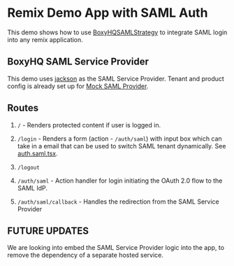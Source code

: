 # Remix Demo App with SAML Auth
This demo shows how to use [BoxyHQSAMLStrategy](https://www.npmjs.com/package/@boxyhq/remix-auth-saml) to integrate SAML login into any remix application.


## BoxyHQ SAML Service Provider
This demo uses [jackson](https://jackson-demo.boxyhq.com) as the SAML Service Provider. Tenant and product config is already set up for [Mock SAML Provider](mocksaml.com).

## Routes

1. `/` - Renders protected content if user is logged in.

2. `/login` - Renders a form (action - `/auth/saml`) with input box which can take in a email that can be used to switch SAML tenant dynamically. See [auth.saml.tsx](app/routes/auth.saml.tsx#L33).
3. `/logout`
4. `/auth/saml` - Action handler for login initiating the OAuth 2.0 flow to the SAML IdP.
5. `/auth/saml/callback` - Handles the redirection from the SAML Service Provider

## FUTURE UPDATES

We are looking into embed the SAML Service Provider logic into the app, to remove the dependency of a separate hosted service.